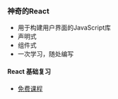### 神奇的React
- 用于构建用户界面的JavaScript库
- 声明式
- 组件式
- 一次学习，随处编写

#### React 基础复习
- [免费课程](https://www.imooc.com/learn/1045)